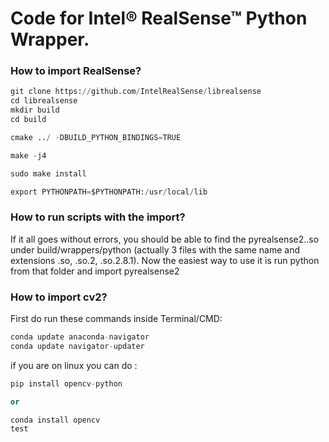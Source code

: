 # Code for Intel® RealSense™ Python Wrapper.

### How to import RealSense?
```python
git clone https://github.com/IntelRealSense/librealsense
cd librealsense
mkdir build
cd build

cmake ../ -DBUILD_PYTHON_BINDINGS=TRUE

make -j4

sudo make install

export PYTHONPATH=$PYTHONPATH:/usr/local/lib
```

### How to run scripts with the import?
If it all goes without errors, you should be able to find the pyrealsense2.<arch info>.so under build/wrappers/python (actually 3 files with the same name and extensions .so, .so.2, .so.2.8.1).
Now the easiest way to use it is run python from that folder and import pyrealsense2

### How to import cv2?
First do run these commands inside Terminal/CMD:

```python
conda update anaconda-navigator  
conda update navigator-updater
```

if you are on linux you can do :
```python
pip install opencv-python

or

conda install opencv
test

```
